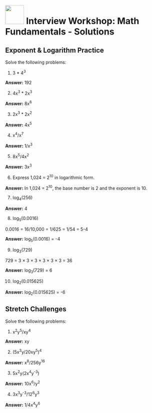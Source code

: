 # <img src="https://cloud.githubusercontent.com/assets/7833470/10899314/63829980-8188-11e5-8cdd-4ded5bcb6e36.png" height="60"> Interview Workshop: Math Fundamentals - Solutions

## Exponent & Logarithm Practice

Solve the following problems:

1. 3 * 4<sup>3</sup>

  **Answer:** 192

2. 4x<sup>3</sup> * 2x<sup>3</sup>

  **Answer:** 8x<sup>6</sup>

3. 2x<sup>3</sup> * 2x<sup>2</sup>

  **Answer:** 4x<sup>5</sup>

4. x<sup>4</sup>/x<sup>7</sup>

  **Answer:** 1/x<sup>3</sup>

5. 8x<sup>5</sup>/4x<sup>2</sup>

  **Answer:** 3x<sup>3</sup>

6. Express 1,024 = 2<sup>10</sup> in logarithmic form.

  **Answer:** In 1,024 = 2<sup>10</sup>, the base number is 2 and the exponent is 10.

7. log<sub>4</sub>(256)

  **Answer:** 4

8. log<sub>5</sub>(0.0016)

  0.0016 = 16/10,000 = 1/625 = 1/54 = 5-4

  **Answer:** log<sub>5</sub>(0.0016) = -4

9. log<sub>3</sub>(729)

  729 = 3 × 3 × 3 × 3 × 3 × 3 = 36

  **Answer:** log<sub>3</sub>(729) = 6

10. log<sub>2</sub>(0.015625)

  **Answer:** log<sub>2</sub>(0.015625) = -6

## Stretch Challenges

Solve the following problems:

1. x<sup>2</sup>y<sup>5</sup>/xy<sup>4</sup>

  **Answer:** xy

2. (5x<sup>3</sup>y/20xy<sup>5</sup>)<sup>4</sup>

  **Answer:** x<sup>8</sup>/256y<sup>16</sup>

3. 5x<sup>2</sup>y(2x<sup>4</sup>y<sup>-3</sup>)

  **Answer:** 10x<sup>6</sup>/y<sup>2</sup>

4. 3x<sup>3</sup>y<sup>-3</sup>/12<sup>6</sup>y<sup>3</sup>

  **Answer:** 1/4x<sup>4</sup>y<sup>6</sup>
